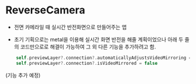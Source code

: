 # ReverseCamera

- 전면 카메라일 때 실시간 반전화면으로 만들어주는 앱

- 초기 기획으로는 metal을 이용해 실시간 화면 반전을 해줄 계획이었으나
아래 두 줄의 코드만으로로 해결이 가능하여 그 외 다른 기능을 추가하려고 함.

```swift
	self.previewLayer?.connection?.automaticallyAdjustsVideoMirroring = false
	self.previewLayer?.connection?.isVideoMirrored = false
```

(기능 추가 예정)